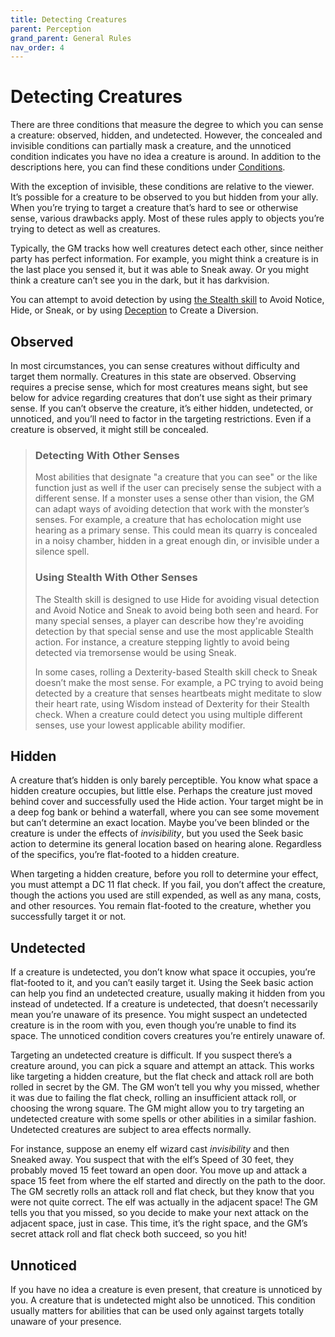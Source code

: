 ```yaml
---
title: Detecting Creatures
parent: Perception
grand_parent: General Rules
nav_order: 4
---
```


# Detecting Creatures
There are three conditions that measure the degree to which you can sense a creature: observed, hidden, and undetected. However, the concealed and invisible conditions can partially mask a creature, and the unnoticed condition indicates you have no idea a creature is around. In addition to the descriptions here, you can find these conditions under [Conditions](https://stormchaserroleplaying.com/stormchaserRPG/Conditions/).

With the exception of invisible, these conditions are relative to the viewer. It’s possible for a creature to be observed to you but hidden from your ally. When you’re trying to target a creature that’s hard to see or otherwise sense, various drawbacks apply. Most of these rules apply to objects you’re trying to detect as well as creatures.

Typically, the GM tracks how well creatures detect each other, since neither party has perfect information. For example, you might think a creature is in the last place you sensed it, but it was able to Sneak away. Or you might think a creature can’t see you in the dark, but it has darkvision.

You can attempt to avoid detection by using [the Stealth skill](https://stormchaserroleplaying.com/stormchaserRPG/Skills/Stealth/) to Avoid Notice, Hide, or Sneak, or by using [Deception](https://stormchaserroleplaying.com/stormchaserRPG/Skills/Deception/) to Create a Diversion.

## Observed
In most circumstances, you can sense creatures without difficulty and target them normally. Creatures in this state are observed. Observing requires a precise sense, which for most creatures means sight, but see below for advice regarding creatures that don’t use sight as their primary sense. If you can’t observe the creature, it’s either hidden, undetected, or unnoticed, and you’ll need to factor in the targeting restrictions. Even if a creature is observed, it might still be concealed.

> ### Detecting With Other Senses
> Most abilities that designate "a creature that you can see" or the like function just as well if the user can precisely sense the subject with a different sense. If a monster uses a sense other than vision, the GM can adapt ways of avoiding detection that work with the monster’s senses. For example, a creature that has echolocation might use hearing as a primary sense. This could mean its quarry is
concealed in a noisy chamber, hidden in a great enough din, or invisible under a silence spell.
> 
> ### Using Stealth With Other Senses
> The Stealth skill is designed to use Hide for avoiding visual detection and Avoid Notice and Sneak to avoid being both seen and heard. For many special senses, a player can describe how they're avoiding detection by that special sense and use the most applicable Stealth action. For instance, a creature stepping lightly to avoid being detected via tremorsense would be using Sneak.
> 
> In some cases, rolling a Dexterity-based Stealth skill check to Sneak doesn’t make the most sense. For example, a PC trying to avoid being detected by a creature that senses heartbeats might meditate to slow their heart rate, using Wisdom instead of Dexterity for their Stealth check. When a creature could detect you using multiple different senses, use your lowest applicable ability modifier.

## Hidden
A creature that’s hidden is only barely perceptible. You know what space a hidden creature occupies, but little else. Perhaps the creature just moved behind cover and successfully used the Hide action. Your target might be in a deep fog bank or behind a waterfall, where you can see some movement but can’t determine an exact location. Maybe you’ve been blinded or the creature is under the effects of *invisibility*, but you used the Seek basic action to determine its general location based on hearing alone. Regardless of the specifics, you’re flat-footed to a hidden creature.

When targeting a hidden creature, before you roll to determine your effect, you must attempt a DC 11 flat check. If you fail, you don’t affect the creature, though the actions you used are still expended, as well as any mana, costs, and other resources. You remain flat-footed to the creature, whether you successfully target it or not.

## Undetected
If a creature is undetected, you don’t know what space it occupies, you’re flat-footed to it, and you can’t easily target it. Using the Seek basic action can help you find an undetected creature, usually making it hidden from you instead of undetected. If a creature is undetected, that doesn’t necessarily mean you’re unaware of its presence. You might suspect an undetected creature is in the room with you, even though you’re unable to find its space. The unnoticed condition covers creatures you’re entirely unaware of.

Targeting an undetected creature is difficult. If you suspect there’s a creature around, you can pick a square and attempt an attack. This works like targeting a hidden creature, but the flat check and attack roll are both rolled in secret by the GM. The GM won’t tell you why you missed, whether it was due to failing the flat check, rolling an insufficient attack roll, or choosing the wrong square. The GM might allow you to try targeting an undetected creature with some spells or other abilities in a similar fashion. Undetected creatures are subject to area effects normally.

For instance, suppose an enemy elf wizard cast *invisibility* and then Sneaked away. You suspect that with the elf’s Speed of 30 feet, they probably moved 15 feet toward an open door. You move up and attack a space 15 feet from where the elf started and directly on the path to the door. The GM secretly rolls an attack roll and flat check, but they know that you were not quite correct. The elf was actually in the adjacent space! The GM tells you that you missed, so you decide to make your next attack on the adjacent space, just in case. This time, it’s the right space, and the GM’s secret attack roll and flat check both succeed, so you hit!

## Unnoticed
If you have no idea a creature is even present, that creature is unnoticed by you. A creature that is undetected might also be unnoticed. This condition usually matters for abilities that can be used only against targets totally unaware of your presence.
